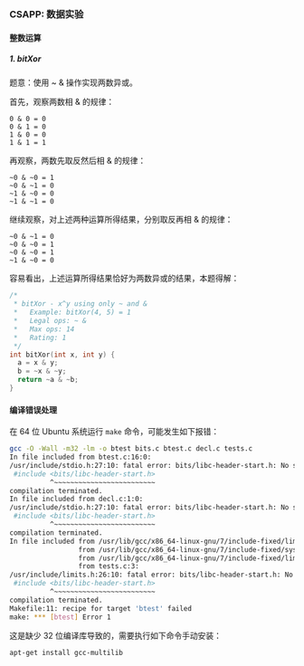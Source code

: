 ### CSAPP: 数据实验

#### 整数运算

##### 1. bitXor

题意：使用 ~ & 操作实现两数异或。

首先，观察两数相 & 的规律：

```
0 & 0 = 0
0 & 1 = 0
1 & 0 = 0
1 & 1 = 1
```

再观察，两数先取反然后相 & 的规律：

```
~0 & ~0 = 1
~0 & ~1 = 0
~1 & ~0 = 0
~1 & ~1 = 0
```

继续观察，对上述两种运算所得结果，分别取反再相 & 的规律：

```
~0 & ~1 = 0
~0 & ~0 = 1
~0 & ~0 = 1
~1 & ~0 = 0
```

容易看出，上述运算所得结果恰好为两数异或的结果，本题得解：

```cpp
/* 
 * bitXor - x^y using only ~ and & 
 *   Example: bitXor(4, 5) = 1
 *   Legal ops: ~ &
 *   Max ops: 14
 *   Rating: 1
 */
int bitXor(int x, int y) {
  a = x & y;
  b = ~x & ~y;
  return ~a & ~b;
}
```

#### 编译错误处理

在 64 位 Ubuntu 系统运行 `make` 命令，可能发生如下报错：

```sh
gcc -O -Wall -m32 -lm -o btest bits.c btest.c decl.c tests.c
In file included from btest.c:16:0:
/usr/include/stdio.h:27:10: fatal error: bits/libc-header-start.h: No such file or directory
 #include <bits/libc-header-start.h>
          ^~~~~~~~~~~~~~~~~~~~~~~~~~
compilation terminated.
In file included from decl.c:1:0:
/usr/include/stdio.h:27:10: fatal error: bits/libc-header-start.h: No such file or directory
 #include <bits/libc-header-start.h>
          ^~~~~~~~~~~~~~~~~~~~~~~~~~
compilation terminated.
In file included from /usr/lib/gcc/x86_64-linux-gnu/7/include-fixed/limits.h:194:0,
                 from /usr/lib/gcc/x86_64-linux-gnu/7/include-fixed/syslimits.h:7,
                 from /usr/lib/gcc/x86_64-linux-gnu/7/include-fixed/limits.h:34,
                 from tests.c:3:
/usr/include/limits.h:26:10: fatal error: bits/libc-header-start.h: No such file or directory
 #include <bits/libc-header-start.h>
          ^~~~~~~~~~~~~~~~~~~~~~~~~~
compilation terminated.
Makefile:11: recipe for target 'btest' failed
make: *** [btest] Error 1
```

这是缺少 32 位编译库导致的，需要执行如下命令手动安装：

```sh
apt-get install gcc-multilib
```
